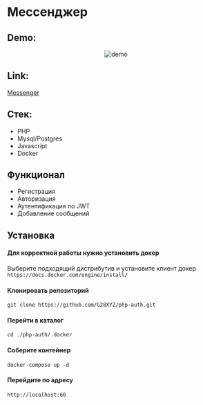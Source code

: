 # Мессенджер

## Demo:

<p align="center">
    <img src="https://github.com/G28XYZ/G28XYZ/blob/main/images/php-auth.gif" alt='demo'/>
</p>

## Link:

<a href='https://php-8.herokuapp.com/'>Messenger</a>

## Стек:

<ul>
  <li>PHP</li>
  <li>Mysql/Postgres</li>
  <li>Javascript</li>
  <li>Docker</li>
</ul>

## Функционал

<ul>
  <li>Регистрация</li>
  <li>Авторизация</li>
  <li>Аутентификация по JWT</li>
  <li>Добавление сообщений</li>
</ul>

## Установка

#### Для корректной работы нужно установить докер

Выберите подходящий дистрибутив и установите клиент докер
`https://docs.docker.com/engine/install/`

#### Клонировать репозиторий

`git clone https://github.com/G28XYZ/php-auth.git`

#### Перейти в каталог

`cd ./php-auth/.docker`

#### Соберите контейнер

`docker-compose up -d`

#### Перейдите по адресу

`http://localhost:60`
